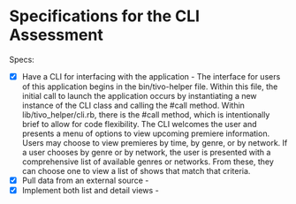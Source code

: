 # Specifications for the CLI Assessment

Specs:
- [x] Have a CLI for interfacing with the application - The interface for users of this application begins in the bin/tivo-helper file. Within this file, the initial call to launch the application occurs by instantiating a new instance of the CLI class and calling the #call method. Within lib/tivo_helper/cli.rb, there is the #call method, which is intentionally brief to allow for code flexibility. The CLI welcomes the user and presents a menu of options to view upcoming premiere information. Users may choose to view premieres by time, by genre, or by network. If a user chooses by genre or by network, the user is presented with a comprehensive list of available genres or networks. From these, they can choose one to view a list of shows that match that criteria.
- [x] Pull data from an external source -
- [x] Implement both list and detail views -
